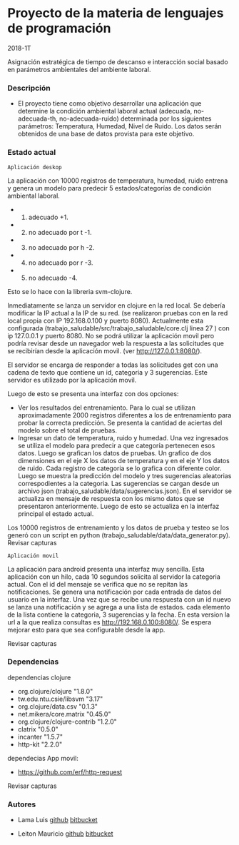 # Proyecto de la materia de lenguajes de programación #

2018-1T

Asignación estratégica de tiempo de descanso e interacción social basado en parámetros ambientales del ambiente laboral.

### Descripción ###

* El proyecto tiene como objetivo desarrollar una aplicación que determine la condición ambiental laboral actual (adecuada, no-adecuada-th, no-adecuada-ruido) determinada por los siguientes parámetros: Temperatura, Humedad, Nivel de Ruido. Los datos serán obtenidos de una base de datos provista para este objetivo.

### Estado actual ###
    Aplicación deskop

La aplicación con 10000 registros de temperatura, humedad, ruido entrena y genera un modelo para predecir 5 estados/categorías de condición ambiental laboral.

*   1. adecuado            +1.  
*   2. no adecuado por t   -1.  
*   3. no adecuado por h   -2.  
*   4. no adecuado por r   -3.  
*   5. no adecuado         -4.  

Esto se lo hace con la libreria svm-clojure. 

Inmediatamente se lanza un servidor en clojure en la red local. Se debería modificar la IP actual a la IP de su red. (se realizaron pruebas con en la red local propia con IP 192.168.0.100 y puerto 8080). 
Actualmente esta configurada (trabajo_saludable/src/trabajo_saludable/core.clj linea 27 )  con ip 127.0.0.1 y puerto 8080. No se podrá utilizar la aplicación movil pero podría revisar desde un navegador web la respuesta a las solicitudes que se recibirían desde la aplicación movil. (ver http://127.0.0.1:8080/). 
   
El servidor se encarga de responder a todas las solicitudes get con una cadena de texto que contiene un id, categoria y 3 sugerencias.
Este servidor es utilizado por la aplicación movil.

Luego de esto se presenta una interfaz con dos opciones:

*   Ver los resultados del entrenamiento. Para lo cual se utilizan aproximadamente 2000 registros diferentes a los de entrenamiento para probar la correcta predicción.
        Se presenta la cantidad de aciertas del modelo sobre el total de pruebas. 
*   Ingresar un dato de temperatura, ruido y humedad. Una vez ingresados se utiliza el modelo para predecir a que categoría pertenecen esos datos.
    Luego se grafican los datos de pruebas. Un grafico de dos dimensiones en el eje X los datos de temperatura y en el eje Y los datos de ruido. Cada registro de categoria se lo grafica con diferente color.
        Luego se muestra la predicción del modelo y tres sugerencias aleatorias correspodientes a la categoria. Las sugerencias se cargan desde un archivo json (trabajo_saludable/data/sugerencias.json).
    En el servidor se actualiza en mensaje de respuesta con los mismo datos que se presentaron anteriormente.
        Luego de esto se actualiza en la interfaz principal el estado actual.

Los 10000 registros de entrenamiento y los datos de prueba y testeo se los generó con un script en python (trabajo_saludable/data/data_generator.py).
Revisar capturas

    Aplicación movil
La aplicación para android presenta una interfaz muy sencilla. Esta aplicación con un hilo, cada 10 segundos solicita al servidor la categoria actual. Con el id del mensaje se verifica que no se repitan las notificaciones. Se genera una notificación por cada entrada de datos del usuario en la interfaz.
Una vez que se recibe una respuesta con un id nuevo se lanza una notificación y se agrega a una lista de estados. cada elemento de la lista contiene la categoria, 3 sugerencias y la fecha.
En esta version la url a la que realiza consultas es http://192.168.0.100:8080/. Se espera mejorar esto para que sea configurable desde la app. 

Revisar capturas

### Dependencias ###

dependencias clojure

*   org.clojure/clojure "1.8.0"
*   tw.edu.ntu.csie/libsvm "3.17"
*   org.clojure/data.csv "0.1.3"
*   net.mikera/core.matrix "0.45.0"
*   org.clojure/clojure-contrib "1.2.0"
*   clatrix "0.5.0"
*   incanter "1.5.7"
*   http-kit "2.2.0"

dependecias App movil:

* https://github.com/erf/http-request 


Revisar capturas

### Autores ###

* Lama Luis [github](https://github.com/luislama) [bitbucket](https://bitbucket.org/luislama/)

* Leiton Mauricio [github](https://github.com/mdleiton) [bitbucket](https://bitbucket.org/mdleiton/)


